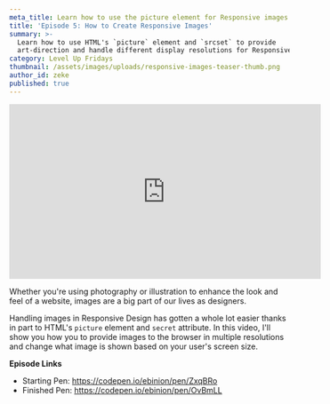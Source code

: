 ```yaml
---
meta_title: Learn how to use the picture element for Responsive images
title: 'Episode 5: How to Create Responsive Images'
summary: >-
  Learn how to use HTML's `picture` element and `srcset` to provide
  art-direction and handle different display resolutions for Responsive images.
category: Level Up Fridays
thumbnail: /assets/images/uploads/responsive-images-teaser-thumb.png
author_id: zeke
published: true
---
```

<iframe width="560" height="315" src="https://www.youtube.com/embed/DmEoMqC3rj8" frameborder="0" allow="autoplay; encrypted-media" allowfullscreen></iframe>

Whether you're using photography or illustration to enhance the look and feel of a website, images are a big part of our lives as designers. 

Handling images in Responsive Design has gotten a whole lot easier thanks in part to HTML's `picture` element and `secret` attribute. In this video, I'll show you how you to provide images to the browser in multiple resolutions and change what image is shown based on your user's screen size.

**Episode Links**

- Starting Pen: https://codepen.io/ebinion/pen/ZxqBRo
- Finished Pen: https://codepen.io/ebinion/pen/OvBmLL
